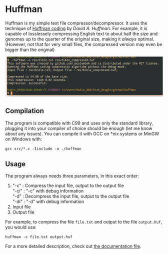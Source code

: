 # Huffman
Huffman is my simple text file compressor/decompressor. It uses the technique of [Huffman coding](https://en.wikipedia.org/wiki/Huffman_coding "Wikipedia Article") by *David A. Huffman*. 
For example, it is capable of losslessely compressing English text to about half the size and genomes up to the quarter of the original size, making it *always* optimal.
(However, not that for very small files, the compressed version may even be bigger than the original)

![Example image](screenshot.png "Example command line usage")

## Compilation
The program is compatible with C99 and uses only the standard library, plugging it into your compiler of choice should be enough (let me know about any issues). 
You can compile it with GCC on *nix systems or MinGW on Windows with:
```
gcc src/*.c -Iinclude -o ./huffman
```

## Usage
The program always needs three parameters, in this exact order:
1.  "-c" : Compress the input file, output to the output file  
    "-ci" : "-c" with debug information  
    "-d" : Decompress the input file, output to the output file  
    "-di" : "-d" with debug information
2. Input file
3. Output file  

For example, to compress the file `file.txt` and output to the file `output.huf`, you would use:
```
huffman -c file.txt output.huf
```
For a more detailed description, check out [the documentation file](<doc/Stage 1/doc.txt>).
